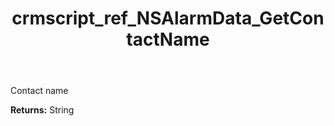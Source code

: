 ﻿---
title: crmscript_ref_NSAlarmData_GetContactName
description: String NSAlarmData.GetContactName()
intellisense: NSAlarmData.GetContactName
keywords: NSAlarmData, GetContactName
so.topic: reference
---

Contact name

**Returns:** String



